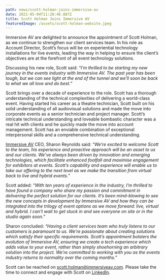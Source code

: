 ```yaml
---
path: news/scott-holman-joins-immersive-av
date: 2021-05-04T11:28:46.887Z
title: Scott Holman Joins Immersive AV
featuredImage: /assets/scott-holman-website.jpeg
---
```

Immersive AV are delighted to announce the appointment of Scott Holman, as we continue to strengthen our client services team. In his role as Account Director, Scott’s focus will be on experiential technology installations for live events, leading the way in helping to ensure the client’s objectives are at the forefront of all event technology solutions.

Discussing his new role, Scott said: *“I’m thrilled to be starting my new journey in the events industry with Immersive AV. The past year has been tough, but we can see light at the end of the tunnel and we’ll soon be back to what we all love and do best.”*

Scott brings over a decade of experience to the role. Scott has a thorough understanding of the technical complexities of delivering a world-class event. Having started his career as a theatre technician, Scott built on his solid understanding of all audiovisual solutions and made the move into corporate events as a senior technician and project manager. Scott’s intricate technical understanding and loveable bombastic character was a real hit with clients and he quickly made the move into account management. Scott has an enviable combination of exceptional interpersonal skills and a comprehensive technical understanding.

[Immersive AV](https://www.immersiveav.com/) CEO, Sharon Reynolds said: *“We’re excited to welcome Scott to the team, his experience and proactive approach will be an asset to us and our clients. We’ve always been driven by innovation and emerging technologies, which facilitate enhanced footfall and maximise engagement for exhibitors at events. Scott’s capability and experience will enable us to take our offering to the next level as we make the transition from virtual back to live and hybrid events.”*

Scott added: *“With ten years of experience in the industry, I’m thrilled to have found a company who share my passion and commitment in delivering the perfect solution for our clients. It’s been mind-blowing to see the new concepts in development by Immersive AV and how they can be integrated into the trilogy of event options as we move forward: live, virtual and hybrid. I can’t wait to get stuck in and see everyone on site or in the studio again soon.”*

Sharon concluded: *“Having a client services team who truly listens to our customers is paramount to us. We’re passionate about creating solutions which satisfy their specific requirements. Scott’s appointment bolsters the evolution of Immersive AV, ensuring we create a tech experience which adds value to your event, rather than simply shoehorning an arbitrary solution into the project. We’re committed to working with you as the events industry returns to normality over the coming months.”*

Scott can be reached on [scott.holman@immersiveav.com](mailto:scott.holman@immersiveav.com). Please take the time to connect and engage with Scott on [LinkedIn](https://www.linkedin.com/in/scott-holman-720563135/).

[](https://immersiveav.com/neil-fleetwood-russell-young/)
